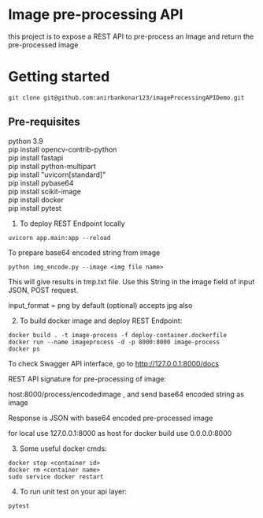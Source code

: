 # Image pre-processing API 

this project is to expose a REST API to pre-process an Image and return the pre-processed image

# Getting started

```
git clone git@github.com:anirbankonar123/imageProcessingAPIDemo.git

```

## Pre-requisites
python 3.9 <br>
pip install opencv-contrib-python <br>
pip install fastapi <br>
pip install python-multipart <br>
pip install "uvicorn[standard]" <br>
pip install pybase64 <br>
pip install scikit-image<br>
pip install docker<br>
pip install pytest<br>
 
1. To deploy REST Endpoint locally 
```
uvicorn app.main:app --reload
```
To prepare base64 encoded string from image
```
python img_encode.py --image <img file name>
```

This will give results in tmp.txt file. Use this String in the image field 
of input JSON, POST request.

input_format = png by default (optional) accepts jpg also

2. To build docker image and deploy REST Endpoint:
```
docker build . -t image-process -f deploy-container.dockerfile
docker run --name imageprocess -d -p 8000:8000 image-process
docker ps
```

To check Swagger API interface, go to http://127.0.0.1:8000/docs

REST API signature for pre-processing of image:

 host:8000/process/encodedimage , and send base64 encoded string as image

Response is JSON with base64 encoded pre-processed image

for local use 127.0.0.1:8000 as host
for docker build use 0.0.0.0:8000

3. Some useful docker cmds:
```
docker stop <container id>
docker rm <container name>
sudo service docker restart
```

4. To run unit test on your api layer:
```
pytest

```




